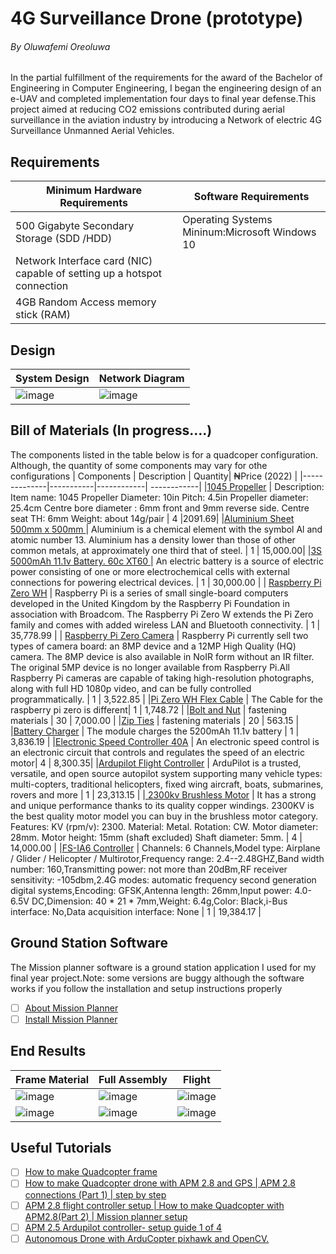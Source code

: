 # 4G Surveillance Drone (prototype)
###### By Oluwafemi Oreoluwa
In the partial fulfillment of the requirements for the award of the Bachelor of Engineering in Computer Engineering, I began the engineering design of an e-UAV and completed implementation four days to final year defense.This project aimed at reducing CO2 emissions contributed during aerial surveillance in the aviation industry by introducing a Network of electric 4G Surveillance Unmanned Aerial Vehicles.


## Requirements

| Minimum Hardware Requirements    | Software Requirements |
|-----------|------------|
|	500 Gigabyte Secondary Storage (SDD /HDD)|  Operating Systems Mininum:Microsoft Windows 10 |
| Network Interface card (NIC) capable of setting up a hotspot connection |   |
| 4GB Random Access memory stick (RAM)   | 


## Design 
| System Design |  Network Diagram | 
|--------------|-----------|
| ![image](https://user-images.githubusercontent.com/75027292/186240077-b275ccb4-2f3e-41ff-a0a3-b5ef013c380b.png) |![image](https://user-images.githubusercontent.com/75027292/186240302-cc7d08a3-3ad2-48c3-a4b1-305490a04321.png) |

## Bill of Materials (In progress....) 
The components listed in the table below is for a quadcoper configuration. Although, the quantity of some components may vary for othe configurations 
| Components       | Description   | Quantity|  ₦Price (2022) |
|--------------|-----------|------------| ------------|
|[1045 Propeller](https://binged.it/3Bm6YIN) | Description: Item name: 1045 Propeller Diameter: 10in Pitch: 4.5in Propeller diameter: 25.4cm Centre bore diameter : 6mm front and 9mm reverse side. Centre seat TH: 6mm Weight: about 14g/pair |  4 |2091.69|
|[Aluminium Sheet 500mm x 500mm ](https://binged.it/3QfUJ4k) | Aluminium is a chemical element with the symbol Al and atomic number 13. Aluminium has a density lower than those of other common metals, at approximately one third that of steel.  |  1 | 15,000.00|
|[3S 5000mAh 11.1v Battery. 60c XT60 ](https://binged.it/3AJzNxb)  | An electric battery is a source of electric power consisting of one or more electrochemical cells with external connections for powering electrical devices.  |   1 | 30,000.00 |
| [Raspberry Pi Zero WH](https://binged.it/3q7gxov) | Raspberry Pi is a series of small single-board computers developed in the United Kingdom by the Raspberry Pi Foundation in association with Broadcom. The Raspberry Pi Zero W extends the Pi Zero family and comes with added wireless LAN and Bluetooth connectivity. | 1  | 35,778.99 |
| [Raspberry Pi Zero Camera](https://binged.it/3KS7lOk)  | Raspberry Pi currently sell two types of camera board: an 8MP device and a 12MP High Quality (HQ) camera. The 8MP device is also available in NoIR form without an IR filter. The original 5MP device is no longer available from Raspberry Pi.All Raspberry Pi cameras are capable of taking high-resolution photographs, along with full HD 1080p video, and can be fully controlled programmatically. |   1 | 3,522.85 |
|[Pi Zero WH Flex Cable](https://binged.it/3cLv2Lu) | The Cable for the raspberry pi zero is different|   1 | 1,748.72 |
|[Bolt and Nut](https://binged.it/3D4u3k6) | fastening materials |  30 | 7,000.00 |
|[Zip Ties](https://binged.it/3AKdaZj)  | fastening materials |  20 | 563.15  |
|[Battery Charger](https://binged.it/3wU4ZZu)  | The module charges the 5200mAh 11.1v battery  | 1  | 3,836.19 |
|[Electronic Speed Controller 40A](https://bit.ly/oreesc)   | An electronic speed control is an electronic circuit that controls and regulates the speed of an electric motor| 4 | 8,300.35|
|[Ardupilot Flight Controller](https://binged.it/3q9LS9Z) | ArduPilot is a trusted, versatile, and open source autopilot system supporting many vehicle types: multi-copters, traditional helicopters, fixed wing aircraft, boats, submarines, rovers and more  | 1  | 23,313.15  |
|[ 2300kv Brushless Motor](https://binged.it/3ATJXLQ) | It has a strong and unique performance thanks to its quality copper windings. 2300KV is the best quality motor model you can buy in the brushless motor category. Features: KV (rpm/v): 2300. Material: Metal. Rotation: CW. Motor diameter: 28mm. Motor height: 15mm (shaft excluded) Shaft diameter: 5mm. | 4  | 14,000.00  |
|[FS-IA6 Controller](https://binged.it/3eovbVL) | Channels: 6 Channels,Model type: Airplane / Glider / Helicopter / Multirotor,Frequency range: 2.4--2.48GHZ,Band width number: 160,Transmitting power: not more than 20dBm,RF receiver sensitivity: -105dbm,2.4G modes: automatic frequency second generation digital systems,Encoding: GFSK,Antenna length: 26mm,Input power: 4.0-6.5V DC,Dimension: 40 * 21 * 7mm,Weight: 6.4g,Color: Black,i-Bus interface: No,Data acquisition interface: None | 1  | 19,384.17 |


## Ground Station Software
The Mission planner software is a ground station application I used for my final year project.Note: some versions are buggy although the software works if you follow the installation and setup instructions properly

- [ ] [About Mission Planner](https://ardupilot.org/planner/docs/mission-planner-overview.html)  
- [ ] [Install Mission Planner](https://ardupilot.org/planner/docs/mission-planner-installation.html)  

## End Results 
| Frame Material  | Full Assembly  | Flight |
|--------------|-----------|------------|
| ![image](https://user-images.githubusercontent.com/75027292/186236744-8c30b7e8-f129-4f69-8ac2-61a19b94e8e3.png)|  ![image](https://user-images.githubusercontent.com/75027292/186237465-8e3c2c9b-1934-495d-a1f7-fc9e90147f48.png) | ![image](https://user-images.githubusercontent.com/75027292/186239196-a33fff34-c9ae-4228-909a-4655c8b2fd27.png)|
|![image](https://user-images.githubusercontent.com/75027292/186236875-5cd0b15d-be1e-4f40-8713-ed92fbd48646.png) | ![image](https://user-images.githubusercontent.com/75027292/186237381-5bd7bc6a-ad53-40de-bc78-2130f1bb2b81.png)|![image](https://user-images.githubusercontent.com/75027292/186239565-ac8e6164-e1e8-4640-a357-9d2af41c9338.png)|

## Useful Tutorials
- [ ] [How to make Quadcopter frame]( https://www.youtube.com/watch?v=H6jjlcwGJwY&list=PL4B0LEKY-jrR5_988bfV39yGzMQSas-v4)  
- [ ] [How to make Quadcopter drone with APM 2.8 and GPS | APM 2.8 connections (Part 1) | step by step](https://youtu.be/UW1-gSySgxg)  
- [ ] [APM 2.8 flight controller setup | How to make Quadcopter with APM2.8(Part 2) | Mission planner setup](https://www.youtube.com/watch?v=S7VZ796W8VA)  
- [ ] [APM 2.5 Ardupilot controller- setup guide 1 of 4](https://www.youtube.com/watch?v=QAFdHnoae0s)  
- [ ] [Autonomous Drone with ArduCopter pixhawk and OpenCV.](https://youtu.be/Nrzs3dQ9exw)  
